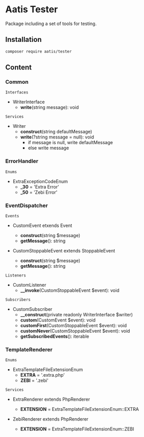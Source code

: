 # Aatis Tester

Package including a set of tools for testing.

## Installation

```bash
composer require aatis/tester
```

## Content

### Common

`Interfaces`

- WriterInterface
    - **write**(string message): void

`Services`

- Writer
    - **construct**(string defaultMessage)
    - **write**(?string message = null): void
        - if message is null, write defaultMessage
        - else write message

### ErrorHandler

`Enums`

- ExtraExceptionCodeEnum
    - **_30** = 'Extra Error'
    - **_50** = 'Zebi Error'

### EventDispatcher

`Events`

- CustomEvent etxends Event
    - **construct**(string $message)
    - **getMessage**(): string

- CustomStoppableEvent extends StoppableEvent
    - **construct**(string $message)
    - **getMessage**(): string

`Listeners`

- CustomListener
    - **__invoke**(CustomStoppableEvent $event): void

`Subscribers`

- CustomSubscriber
    - **__construct**(private readonly WriterInterface $writer)
    - **custom**(CustomEvent $event): void
    - **customFirst**(CustomStoppableEvent $event): void
    - **customNever**(CustomStoppableEvent $event): void
    - **getSubscribedEvents**(): iterable

### TemplateRenderer

`Enums`

- ExtraTemplateFileExtensionEnum
    - **EXTRA** = '.extra.php'
    - **ZEBI** = '.zebi'

`Services`

- ExtraRenderer extends PhpRenderer
    - **EXTENSION** = ExtraTemplateFileExtensionEnum::EXTRA

- ZebiRenderer extends PhpRenderer
    - **EXTENSION** = ExtraTemplateFileExtensionEnum::ZEBI
